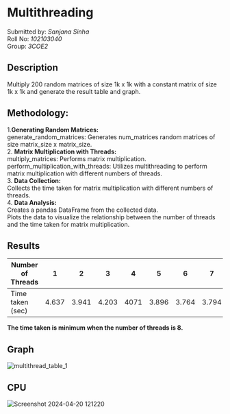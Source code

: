 # Multithreading
Submitted by: *Sanjana Sinha*  
Roll No: *102103040*  
Group: *3COE2*  
## Description
Multiply 200 random matrices of size 1k x 1k with a constant matrix of size 1k x 1k and generate the result table and graph. 
## Methodology:
1.**Generating Random Matrices:**  
generate_random_matrices: Generates num_matrices random matrices of size matrix_size x matrix_size.  
2. **Matrix Multiplication with Threads:**  
multiply_matrices: Performs matrix multiplication.  
perform_multiplication_with_threads: Utilizes multithreading to perform matrix multiplication with different numbers of threads.  
3. **Data Collection:**  
Collects the time taken for matrix multiplication with different numbers of threads.  
4. **Data Analysis:**  
Creates a pandas DataFrame from the collected data.  
Plots the data to visualize the relationship between the number of threads and the time taken for matrix multiplication.  

## Results
|Number of Threads|1|2|3|4|5|6|7|8|9|
|---|---|---|---|---|---|---|---|---|---|
|Time taken (sec)|4.637|3.941|4.203|4071|3.896|3.764|3.794|3.709|4.041|

**The time taken is minimum when the number of threads is 8.**

## Graph
![multithread_table_1](https://github.com/SanjanaSinha1/Multithreading/assets/100065115/a6921ede-f944-412f-8c8e-06302dbaaef1)

## CPU
![Screenshot 2024-04-20 121220](https://github.com/SanjanaSinha1/Multithreading/assets/100065115/1fc6d9cf-c2b6-425e-9f03-98f682019a52)



